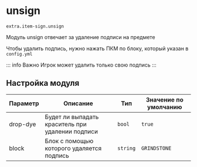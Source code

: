 # unsign
`extra.item-sign.unsign`

Модуль unsign отвечает за удаление подписи на предмете

Чтобы удалить подпись, нужно нажать ПКМ по блоку, который указан в `config.yml`

::: info Важно
Игрок может удалить только свою подпись
:::

## Настройка модуля

| Параметр  | Описание                                         | Тип      | Значение по умолчанию |
|-----------|--------------------------------------------------|----------|-----------------------|
| drop-dye  | Будет ли выпадать краситель при удалении подписи | `bool`   | `true`                |
| block     | Блок с помощью которого удаляется подпись        | `string` | `GRINDSTONE`          |

